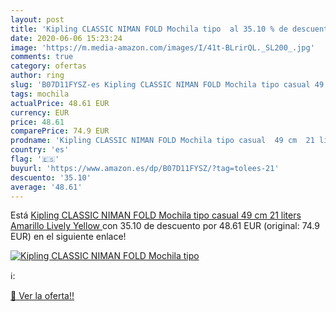 ```yaml
---
layout: post
title: 'Kipling CLASSIC NIMAN FOLD Mochila tipo  al 35.10 % de descuento'
date: 2020-06-06 15:23:24
image: 'https://m.media-amazon.com/images/I/41t-BLrirQL._SL200_.jpg'
comments: true
category: ofertas
author: ring
slug: 'B07D11FYSZ-es Kipling CLASSIC NIMAN FOLD Mochila tipo casual 49 cm 21...'
tags: mochila
actualPrice: 48.61 EUR
currency: EUR
price: 48.61
comparePrice: 74.9 EUR
prodname: 'Kipling CLASSIC NIMAN FOLD Mochila tipo casual  49 cm  21 liters  Amarillo  Lively Yellow '
country: 'es'
flag: '🇪🇸'
buyurl: 'https://www.amazon.es/dp/B07D11FYSZ/?tag=tolees-21'
descuento: '35.10'
average: '48.61'
---
```


Está [Kipling CLASSIC NIMAN FOLD Mochila tipo casual  49 cm  21 liters  Amarillo  Lively Yellow ](https://www.amazon.es/dp/B07D11FYSZ/?tag=tolees-21) con 35.10 de descuento por 48.61 EUR (original: 74.9 EUR) en el siguiente enlace!

[![Kipling CLASSIC NIMAN FOLD Mochila tipo ](https://m.media-amazon.com/images/I/41t-BLrirQL._SL200_.jpg)](https://www.amazon.es/dp/B07D11FYSZ/?tag=tolees-21)

ℹ️:


[🛒 Ver la oferta!!](https://www.amazon.es/dp/B07D11FYSZ/?tag=tolees-21)
